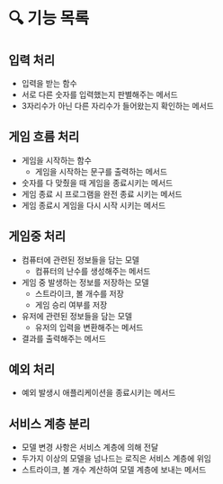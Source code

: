 # 🔍 기능 목록

## 입력 처리
- 입력을 받는 함수
- 서로 다른 숫자를 입력했는지 판별해주는 메서드
- 3자리수가 아닌 다른 자리수가 들어왔는지 확인하는 메서드
## 게임 흐름 처리
- 게임을 시작하는 함수
  - 게임을 시작하는 문구를 출력하는 메서드
- 숫자를 다 맞췄을 때 게임을 종료시키는 메서드
- 게임 종료 시 프로그램을 완전 종료 시키는 메서드
- 게임 종료시 게임을 다시 시작 시키는 메서드
## 게임중 처리
- 컴퓨터에 관련된 정보들을 담는 모델
  - 컴퓨터의 난수를 생성해주는 메서드
- 게임 중 발생하는 정보를 저장하는 모델
  - 스트라이크, 볼 개수를 저장
  - 게임 승리 여부를 저장
- 유저에 관련된 정보들을 담는 모델
  - 유저의 입력을 변환해주는 메서드
- 결과를 출력해주는 메서드
## 예외 처리
- 예외 발생시 애플리케이션을 종료시키는 메서드
## 서비스 계층 분리
- 모델 변경 사항은 서비스 계층에 의해 전달
- 두가지 이상의 모델을 넘나드는 로직은 서비스 계층에 위임
- 스트라이크, 볼 개수 계산하여 모델 계층에 보내는 메서드
